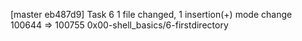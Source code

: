 [master eb487d9] Task 6
 1 file changed, 1 insertion(+)
 mode change 100644 => 100755 0x00-shell_basics/6-firstdirectory
